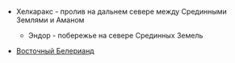 * Хелкаракс - пролив на дальнем севере между Срединными Землями и Аманом
   * Эндор - побережье на севере Срединных Земель

*   [Восточный Белерианд](Восточный%20Белерианд.md)
